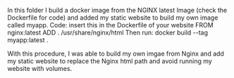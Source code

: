In this folder I build a docker image from the NGINX latest Image (check the Dockerfile for code) and added my static website to build my own image called myapp.
Code:
insert this in the Dockerfile of your website
FROM nginx:latest
ADD . /usr/share/nginx/html
Then run:
docker build --tag myapp:latest .

With this procedure, I was able to build my own imgae from Nginx and add my static website to replace the Nginx html path and avoid running my website with volumes.
